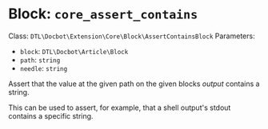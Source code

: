Block: `core_assert_contains`
=============================

Class: `DTL\Docbot\Extension\Core\Block\AssertContainsBlock`
Parameters:
- `block`: `DTL\Docbot\Article\Block`
- `path`: `string`
- `needle`: `string`

Assert that the value at the given path on the given blocks _output_ contains a string.

This can be used to assert, for example, that a shell output's stdout contains a specific string.

